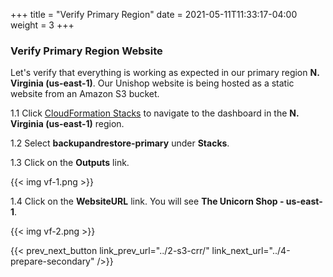 +++
title = "Verify Primary Region"
date =  2021-05-11T11:33:17-04:00
weight = 3
+++

### Verify Primary Region Website 

Let's verify that everything is working as expected in our primary region **N. Virginia (us-east-1)**.  Our Unishop website is being hosted as a static website from an Amazon S3 bucket.

1.1 Click [CloudFormation Stacks](https://console.aws.amazon.com/cloudformation/home?region=us-east-1#/stacks/) to navigate to the dashboard in the **N. Virginia (us-east-1)** region.

1.2 Select **backupandrestore-primary** under **Stacks**.

1.3 Click on the **Outputs** link.

{{< img vf-1.png >}}

1.4 Click on the **WebsiteURL** link.  You will see **The Unicorn Shop - us-east-1**.

{{< img vf-2.png >}}


{{< prev_next_button link_prev_url="../2-s3-crr/" link_next_url="../4-prepare-secondary" />}}